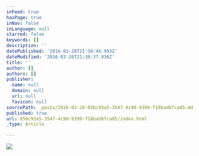 ```yaml
---
inFeed: true
hasPage: true
inNav: false
inLanguage: null
starred: false
keywords: []
description: ''
datePublished: '2016-03-28T21:38:45.993Z'
dateModified: '2016-03-28T21:38:37.936Z'
title: ''
author: []
authors: []
publisher:
  name: null
  domain: null
  url: null
  favicon: null
sourcePath: _posts/2016-03-28-856c93a5-3547-4c98-9399-f18bad8fca05.md
published: true
url: 856c93a5-3547-4c98-9399-f18bad8fca05/index.html
_type: Article

---
```

![](https://the-grid-user-content.s3-us-west-2.amazonaws.com/de152a6c-3802-413d-b101-26df0ba6f2c8.gif)